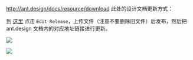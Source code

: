 http://ant.design/docs/resource/download 此处的设计文档更新方式：

到 [这里](https://github.com/ant-design/ant-design/releases/tag/resource) 点击 `Edit Release`，上传文件（注意不要删除旧文件）后发布，然后把 ant.design 文档内的对应地址链接进行更新。

![](https://cloud.githubusercontent.com/assets/507615/23849631/43ce1f3a-0817-11e7-8450-6028b41311bd.png)

![](https://cloud.githubusercontent.com/assets/507615/23849630/438c49d4-0817-11e7-9a82-d2ed6d2e1230.png)
